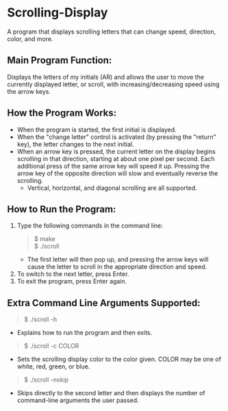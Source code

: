 # Scrolling-Display
A program that displays scrolling letters that can change speed, direction, color, and more.

## Main Program Function:
Displays the letters of my initials (AR) and allows the user to move the currently displayed letter, or scroll, with increasing/decreasing speed using the arrow keys.

## How the Program Works:
* When the program is started, the first initial is displayed.
* When the "change letter" control is activated (by pressing the "return" key), the letter changes to the next initial.
* When an arrow key is pressed, the current letter on the display begins scrolling in that direction, starting at about one pixel per second. Each additional press of the same arrow key will speed it up. Pressing the arrow key of the opposite direction will slow and eventually reverse the scrolling.
  * Vertical, horizontal, and diagonal scrolling are all supported.

## How to Run the Program:
1) Type the following commands in the command line:
      > $ make  
	      $ ./scroll  
    * The first letter will then pop up, and pressing the arrow keys will cause the letter to scroll in the appropriate direction and speed.
2) To switch to the next letter, press Enter.
3) To exit the program, press Enter again.

## Extra Command Line Arguments Supported:
> $ ./scroll -h
* Explains how to run the program and then exits.
> $ ./scroll -c COLOR
* Sets the scrolling display color to the color given. COLOR may be one of white, red, green, or blue.
> $ ./scroll -nskip
* Skips directly to the second letter and then displays the number of command-line arguments the user passed.
